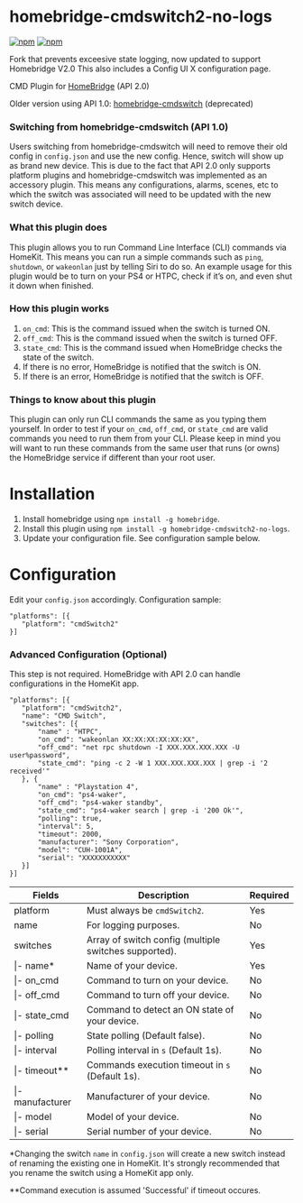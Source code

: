 # homebridge-cmdswitch2-no-logs

[![npm](https://badgen.net/npm/v/homebridge-cmdswitch2-no-logs/latest)](https://www.npmjs.com/package/homebridge-cmdswitch2-no-logs) 
[![npm](https://badgen.net/npm/dt/homebridge-cmdswitch2-no-logs)](https://www.npmjs.com/package/homebridge-cmdswitch2-no-logs)

Fork that prevents exceesive state logging, now updated to support Homebridge V2.0
This also includes a Config UI X configuration page.

CMD Plugin for [HomeBridge](https://github.com/nfarina/homebridge) (API 2.0)

Older version using API 1.0: [homebridge-cmdswitch](https://github.com/luisiam/homebridge-cmdswitch) (deprecated)

### Switching from homebridge-cmdswitch (API 1.0)
Users switching from homebridge-cmdswitch will need to remove their old config in `config.json` and use the new config. Hence, switch will show up as brand new device. This is due to the fact that API 2.0 only supports platform plugins and homebridge-cmdswitch was implemented as an accessory plugin. This means any configurations, alarms, scenes, etc to which the switch was associated will need to be updated with the new switch device.

### What this plugin does
This plugin allows you to run Command Line Interface (CLI) commands via HomeKit. This means you can run a simple commands such as `ping`, `shutdown`, or `wakeonlan` just by telling Siri to do so. An example usage for this plugin would be to turn on your PS4 or HTPC, check if it’s on, and even shut it down when finished.

### How this plugin works
1. `on_cmd`: This is the command issued when the switch is turned ON.
2. `off_cmd`: This is the command issued when the switch is turned OFF.
3. `state_cmd`: This is the command issued when HomeBridge checks the state of the switch.
  1. If there is no error, HomeBridge is notified that the switch is ON.
  2. If there is an error, HomeBridge is notified that the switch is OFF.

### Things to know about this plugin
This plugin can only run CLI commands the same as you typing them yourself. In order to test if your `on_cmd`, `off_cmd`, or `state_cmd` are valid commands you need to run them from your CLI. Please keep in mind you will want to run these commands from the same user that runs (or owns) the HomeBridge service if different than your root user.

# Installation
1. Install homebridge using `npm install -g homebridge`.
2. Install this plugin using `npm install -g homebridge-cmdswitch2-no-logs`.
3. Update your configuration file. See configuration sample below.

# Configuration
Edit your `config.json` accordingly. Configuration sample:
 ```
"platforms": [{
    "platform": "cmdSwitch2"
}]
```

### Advanced Configuration (Optional)
This step is not required. HomeBridge with API 2.0 can handle configurations in the HomeKit app.
 ```
"platforms": [{
    "platform": "cmdSwitch2",
    "name": "CMD Switch",
    "switches": [{
        "name" : "HTPC",
        "on_cmd": "wakeonlan XX:XX:XX:XX:XX:XX",
        "off_cmd": "net rpc shutdown -I XXX.XXX.XXX.XXX -U user%password",
        "state_cmd": "ping -c 2 -W 1 XXX.XXX.XXX.XXX | grep -i '2 received'"
    }, {
        "name" : "Playstation 4",
        "on_cmd": "ps4-waker",
        "off_cmd": "ps4-waker standby",
        "state_cmd": "ps4-waker search | grep -i '200 Ok'",
        "polling": true,
        "interval": 5,
        "timeout": 2000,
        "manufacturer": "Sony Corporation",
        "model": "CUH-1001A",
        "serial": "XXXXXXXXXXX"
    }]
}]
```


| Fields             | Description                                           | Required |
|--------------------|-------------------------------------------------------|----------|
| platform           | Must always be `cmdSwitch2`.                          | Yes      |
| name               | For logging purposes.                                 | No       |
| switches           | Array of switch config (multiple switches supported). | Yes      |
| \|- name\*         | Name of your device.                                  | Yes      |
| \|- on_cmd         | Command to turn on your device.                       | No       |
| \|- off_cmd        | Command to turn off your device.                      | No       |
| \|- state_cmd      | Command to detect an ON state of your device.         | No       |
| \|- polling        | State polling (Default false).                        | No       |
| \|- interval       | Polling interval in `s` (Default 1s).                 | No       |
| \|- timeout\*\*    | Commands execution timeout in `s` (Default 1s).       | No       |
| \|- manufacturer   | Manufacturer of your device.                          | No       |
| \|- model          | Model of your device.                                 | No       |
| \|- serial         | Serial number of your device.                         | No       |

\*Changing the switch `name` in `config.json` will create a new switch instead of renaming the existing one in HomeKit. It's strongly recommended that you rename the switch using a HomeKit app only.

\*\*Command execution is assumed 'Successful' if timeout occures.
